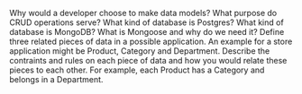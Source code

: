 

Why would a developer choose to make data models?
What purpose do CRUD operations serve?
What kind of database is Postgres? What kind of database is MongoDB?
What is Mongoose and why do we need it?
Define three related pieces of data in a possible application. An example for a store application might be Product, Category and Department. Describe the contraints and rules on each piece of data and how you would relate these pieces to each other. For example, each Product has a Category and belongs in a Department.
